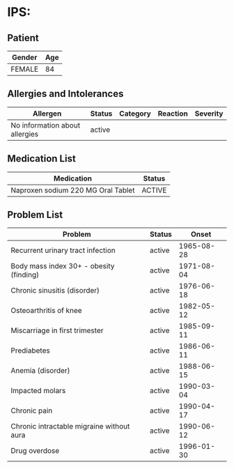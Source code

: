 # IPS:

## Patient

|Gender|Age|
|---|---|
|FEMALE|84|

## Allergies and Intolerances

|Allergen|Status|Category|Reaction|Severity|
|---|---|---|---|---|
|No information about allergies|active||||

## Medication List

|Medication|Status|
|---|---|
|Naproxen sodium 220 MG Oral Tablet|ACTIVE|

## Problem List

|Problem|Status|Onset|
|---|---|---|
|Recurrent urinary tract infection|active|1965-08-28|
|Body mass index 30+ - obesity (finding)|active|1971-08-04|
|Chronic sinusitis (disorder)|active|1976-06-18|
|Osteoarthritis of knee|active|1982-05-12|
|Miscarriage in first trimester|active|1985-09-11|
|Prediabetes|active|1986-06-11|
|Anemia (disorder)|active|1988-06-15|
|Impacted molars|active|1990-03-04|
|Chronic pain|active|1990-04-17|
|Chronic intractable migraine without aura|active|1990-06-12|
|Drug overdose|active|1996-01-30|
